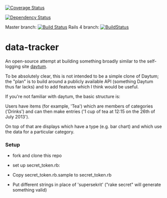 [![Coverage Status](https://coveralls.io/repos/tolien/data-tracker/badge.png)](https://coveralls.io/r/tolien/data-tracker)

[![Dependency Status](https://gemnasium.com/tolien/data-tracker.png)](https://gemnasium.com/tolien/data-tracker)

Master branch: [![Build Status](https://travis-ci.org/tolien/data-tracker.png?branch=master)](https://travis-ci.org/tolien/data-tracker)
Rails 4 branch: [![BuildStatus](https://secure.travis-ci.org/tolien/data-tracker.png?branch=rails4)](http://travis-ci.org/tolien/data-tracker)

# data-tracker #
An open-source attempt at building something broadly similar to the self-logging site [daytum](http://daytum.com/).

To be absolutely clear, this is not intended to be a simple clone of Daytum;
the "plan" is to build around a publicly available API (something Daytum thus far lacks)
and to add features which I think would be useful.

If you're not familiar with daytum, the basic structure is:

Users have items (for example, 'Tea') which are members of categories ('Drinks') and can then make entries ('1 cup of tea at 12:15 on the 26th of July 2013').

On top of that are displays which have a type (e.g. bar chart) and which use the data for a particular category.

### Setup ###

* fork and clone this repo
* set up secret_token.rb:

* Copy secret_token.rb.sample to secret_token.rb
* Put different strings in place of 'supersekrit' ("rake secret" will generate something valid)

